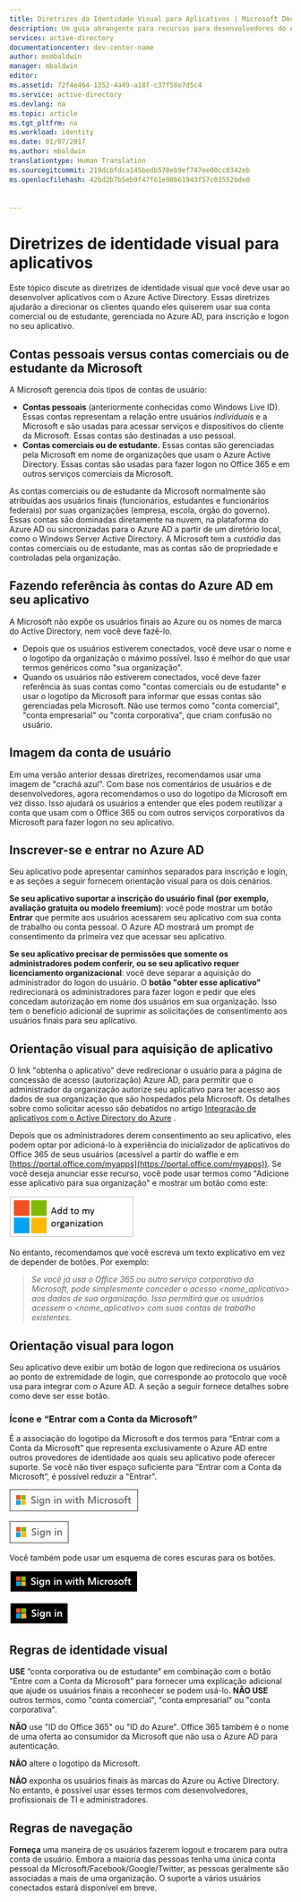 ```yaml
---
title: Diretrizes da Identidade Visual para Aplicativos | Microsoft Docs
description: Um guia abrangente para recursos para desenvolvedores do Azure Active Directory
services: active-directory
documentationcenter: dev-center-name
author: msmbaldwin
manager: mbaldwin
editor: 
ms.assetid: 72f4e464-1352-4a49-a18f-c37f58e7d5c4
ms.service: active-directory
ms.devlang: na
ms.topic: article
ms.tgt_pltfrm: na
ms.workload: identity
ms.date: 01/07/2017
ms.author: mbaldwin
translationtype: Human Translation
ms.sourcegitcommit: 219dcbfdca145bedb570eb9ef747ee00cc0342eb
ms.openlocfilehash: 42bd2b7b5eb9f47f61e90b61943f57c03552bde0


---
```

# <a name="branding-guidelines-for-applications"></a>Diretrizes de identidade visual para aplicativos
Este tópico discute as diretrizes de identidade visual que você deve usar ao desenvolver aplicativos com o Azure Active Directory. Essas diretrizes ajudarão a direcionar os clientes quando eles quiserem usar sua conta comercial ou de estudante, gerenciada no Azure AD, para inscrição e logon no seu aplicativo.

## <a name="personal-accounts-vs-work-or-school-accounts-from-microsoft"></a>Contas pessoais versus contas comerciais ou de estudante da Microsoft
A Microsoft gerencia dois tipos de contas de usuário:

* **Contas pessoais** (anteriormente conhecidas como Windows Live ID). Essas contas representam a relação entre usuários *individuais* e a Microsoft e são usadas para acessar serviços e dispositivos do cliente da Microsoft. Essas contas são destinadas a uso pessoal.
* **Contas comerciais ou de estudante.**  Essas contas são gerenciadas pela Microsoft em nome de organizações que usam o Azure Active Directory. Essas contas são usadas para fazer logon no Office 365 e em outros serviços comerciais da Microsoft.

As contas comerciais ou de estudante da Microsoft  normalmente são atribuídas aos usuários finais (funcionários, estudantes e funcionários federais) por suas organizações (empresa, escola, órgão do governo). Essas contas são dominadas diretamente na nuvem, na plataforma do Azure AD ou sincronizadas para o Azure AD a partir de um diretório local, como o Windows Server Active Directory. A Microsoft tem a *custódia* das contas comerciais ou de estudante, mas as contas são de propriedade e controladas pela organização.

## <a name="referring-to-azure-ad-accounts-in-your-application"></a>Fazendo referência às contas do Azure AD em seu aplicativo
A Microsoft não expõe os usuários finais ao Azure ou os nomes de marca do Active Directory, nem você deve fazê-lo.

* Depois que os usuários estiverem conectados, você deve usar o nome e o logotipo da organização o máximo possível. Isso é melhor do que usar termos genéricos como "sua organização".
* Quando os usuários não estiverem conectados, você deve fazer referência às suas contas como "contas comerciais ou de estudante" e usar o logotipo da Microsoft para informar que essas contas são gerenciadas pela Microsoft. Não use termos como "conta comercial", "conta empresarial" ou "conta corporativa", que criam confusão no usuário.

## <a name="user-account-pictogram"></a>Imagem da conta de usuário
Em uma versão anterior dessas diretrizes, recomendamos usar uma imagem de "crachá azul". Com base nos comentários de usuários e de desenvolvedores, agora recomendamos o uso do logotipo da Microsoft em vez disso. Isso ajudará os usuários a entender que eles podem reutilizar a conta que usam com o Office 365 ou com outros serviços corporativos da Microsoft para fazer logon no seu aplicativo.

## <a name="signing-up-and-signing-in-with-azure-ad"></a>Inscrever-se e entrar no Azure AD
Seu aplicativo pode apresentar caminhos separados para inscrição e login, e as seções a seguir fornecem orientação visual para os dois cenários.

**Se seu aplicativo suportar a inscrição do usuário final (por exemplo, avaliação gratuita ou modelo freemium)**: você pode mostrar um botão **Entrar** que permite aos usuários acessarem seu aplicativo com sua conta de trabalho ou conta pessoal. O Azure AD mostrará um prompt de consentimento da primeira vez que acessar seu aplicativo.

**Se seu aplicativo precisar de permissões que somente os administradores podem conferir, ou se seu aplicativo requer licenciamento organizacional**: você deve separar a aquisição do administrador do logon do usuário. O **botão "obter esse aplicativo"** redirecionará os administradores para fazer logon e pedir que eles concedam autorização em nome dos usuários em sua organização. Isso tem o benefício adicional de suprimir as solicitações de consentimento aos usuários finais para seu aplicativo.

## <a name="visual-guidance-for-app-acquisition"></a>Orientação visual para aquisição de aplicativo
O link "obtenha o aplicativo" deve redirecionar o usuário para a página de concessão de acesso (autorização) Azure AD, para permitir que o administrador da organização autorize seu aplicativo para ter acesso aos dados de sua organização que são hospedados pela Microsoft. Os detalhes sobre como solicitar acesso são debatidos no artigo [Integração de aplicativos com o Active Directory do Azure](active-directory-integrating-applications.md) .

Depois que os administradores derem consentimento ao seu aplicativo, eles podem optar por adicioná-lo à experiência do inicializador de aplicativos do Office 365 de seus usuários (acessível a partir do waffle e em [https://portal.office.com/myapps](https://portal.office.com/myapps)). Se você deseja anunciar esse recurso, você pode usar termos como "Adicione esse aplicativo para sua organização" e mostrar um botão como este:

![Cenários e tipos de aplicativos](./media/active-directory-branding-guidelines/add-to-my-org.png)

No entanto, recomendamos que você escreva um texto explicativo em vez de depender de botões. Por exemplo:

> *Se você já usa o Office 365 ou outro serviço corporativo da Microsoft, pode simplesmente conceder o acesso <nome_aplicativo> aos dados de sua organização. Isso permitirá que os usuários acessem o <nome_aplicativo> com suas contas de trabalho existentes.*
> 
> 

## <a name="visual-guidance-for-sign-in"></a>Orientação visual para logon
Seu aplicativo deve exibir um botão de logon que redireciona os usuários ao ponto de extremidade de login, que corresponde ao protocolo que você usa para integrar com o Azure AD. A seção a seguir fornece detalhes sobre como deve ser esse botão.

### <a name="pictogram-and-sign-in-with-microsoft"></a>Ícone e “Entrar com a Conta da Microsoft”
É a associação do logotipo da Microsoft e dos termos para “Entrar com a Conta da Microsoft” que representa exclusivamente o Azure AD entre outros provedores de identidade aos quais seu aplicativo pode oferecer suporte. Se você não tiver espaço suficiente para “Entrar com a Conta da Microsoft”, é possível reduzir a "Entrar".

![Cenários e tipos de aplicativos](./media/active-directory-branding-guidelines/sign-in-with-microsoft-light.png)

![Cenários e tipos de aplicativos](./media/active-directory-branding-guidelines/sign-in-light.png)

Você também pode usar um esquema de cores escuras para os botões.

![Cenários e tipos de aplicativos](./media/active-directory-branding-guidelines/sign-in-with-microsoft-dark.png)

![Cenários e tipos de aplicativos](./media/active-directory-branding-guidelines/sign-in-dark.png)

## <a name="branding-dos-and-donts"></a>Regras de identidade visual
**USE** “conta corporativa ou de estudante” em combinação com o botão "Entre com a Conta da Microsoft" para fornecer uma explicação adicional que ajude os usuários finais a reconhecer se podem usá-lo. **NÃO USE** outros termos, como "conta comercial", "conta empresarial" ou "conta corporativa".

**NÃO** use "ID do Office 365" ou "ID do Azure". Office 365 também é o nome de uma oferta ao consumidor da Microsoft que não usa o Azure AD para autenticação.

**NÃO** altere o logotipo da Microsoft.

**NÃO** exponha os usuários finais às marcas do Azure ou Active Directory. No entanto, é possível usar esses termos com desenvolvedores, profissionais de TI e administradores.

## <a name="navigation-dos-and-donts"></a>Regras de navegação
**Forneça** uma maneira de os usuários fazerem logout e trocarem para outra conta de usuário. Embora a maioria das pessoas tenha uma única conta pessoal da Microsoft/Facebook/Google/Twitter, as pessoas geralmente são associadas a mais de uma organização. O suporte a vários usuários conectados estará disponível em breve.




<!--HONumber=Nov16_HO3-->


